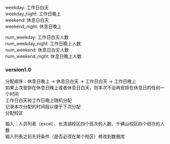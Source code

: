 weekday: 工作日白天<br>
weekday_night: 工作日晚上<br>
weekend: 休息日白天<br>
weekend_night: 休息日晚上<br>

num_weekday: 工作日白天人数<br>
num_weekday_night: 工作日晚上人数<br>
num_weekend: 休息日白天人数<br>
num_weekend_night: 休息日晚上人数<br>

### version1.0
分配顺序：休息日晚上 -> 休息日白天 -> 工作日白天 -> 工作日晚上 <br>
如果上次安排在休息日晚上或者休息日白天，则本次不会再安排在休息日的任何一个时间<br>
工作日白天和工作日晚上随机分配<br>
记录本次分配的时间段以便于下次分配<br>
分配校区<br>

输入：人员列表（excel）、长清湖校区四个班次的人数、千佛山校区四个班次的人数<br>
输入列表之前先将条件（是否必须在某个校区）修改到数据库<br>

